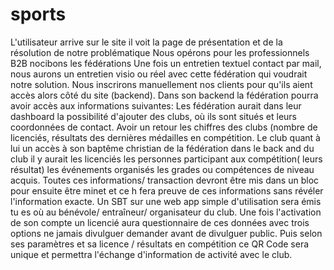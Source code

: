 # sports

L'utilisateur arrive sur le site il voit la page de présentation et de la résolution de notre problématique 
Nous opérons pour les professionnels B2B nocibons les fédérations 
Une fois un entretien textuel contact par mail, nous aurons un entretien visio ou réel avec cette fédération qui voudrait notre solution. 
Nous inscrirons manuellement nos clients pour qu'ils aient accès alors côté du site (backend). 
Dans son backend la fédération pourra avoir accès aux informations suivantes:
Les fédération aurait dans leur dashboard la possibilité d'ajouter des clubs, où ils sont situés et leurs coordonnées de contact. Avoir un retour les chiffres des clubs (nombre de licenciés, résultats des dernières médailles en compétition.
Le club quant à lui un accès à son baptême christian de la fédération dans le back and du club il y aurait les licenciés les personnes participant aux compétition( leurs résultat) les événements organisés les grades ou compétences de niveau acquis.
Toutes ces informations/ transaction devront être mis dans un bloc pour ensuite être minet et ce h fera preuve de ces informations sans révéler l'information exacte.
Un SBT sur une web app simple d'utilisation sera émis tu es où au bénévole/ entraîneur/ organisateur du club. Une fois l'activation de son compte un licencié aura questionnaire de ces données avec trois options ne jamais divulguer demander avant de divulguer public. Puis selon ses paramètres et sa licence / résultats en compétition ce QR Code sera unique et permettra l'échange d'information de activité avec le club.
